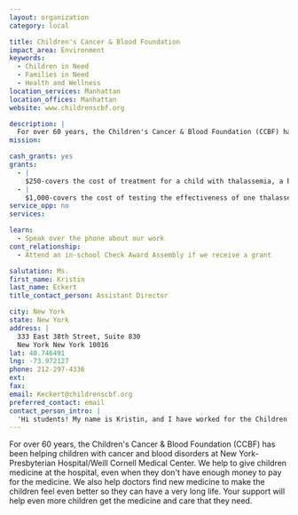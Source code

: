 ```yaml
---
layout: organization
category: local

title: Children's Cancer & Blood Foundation
impact_area: Environment
keywords: 
  - Children in Need
  - Families in Need
  - Health and Wellness
location_services: Manhattan
location_offices: Manhattan
website: www.childrenscbf.org

description: |
  For over 60 years, the Children's Cancer & Blood Foundation (CCBF) has been helping children with cancer and blood disorders at New York-Presbyterian Hospital/Weill Cornell Medical Center. We help to give children medicine at the hospital, even when they don't have enough money to pay for the medicine. We also help doctors find new medicine to make the children feel even better so they can have a very long life. Your support will help even more children get the medicine and care that they need.
mission: 

cash_grants: yes
grants: 
  - |
    $250-covers the cost of treatment for a child with thalassemia, a blood disorder that requires many blood transfusions
  - |
    $1,000-covers the cost of testing the effectiveness of one thalassemia treatment, which has been proven to cure thalassmemia in mouse models.
service_opp: no
services: 

learn: 
  - Speak over the phone about our work
cont_relationship: 
  - Attend an in-school Check Award Assembly if we receive a grant

salutation: Ms.
first_name: Kristin
last_name: Eckert
title_contact_person: Assistant Director

city: New York
state: New York
address: |
  333 East 38th Street, Suite 830  
  New York New York 10016
lat: 40.746491
lng: -73.972127
phone: 212-297-4336
ext: 
fax: 
email: Keckert@childrenscbf.org
preferred_contact: email
contact_person_intro: |
  'Hi students! My name is Kristin, and I have worked for the Children's Cancer & Blood Foundation (CCBF) for five years now. I love working for CCBF because we help sick children feel much better and live long, healthy lives. We have been so grateful to the schools and students who have helped us with our work. We look forward to a very long friendship with you!
---
```

For over 60 years, the Children's Cancer & Blood Foundation (CCBF) has been helping children with cancer and blood disorders at New York-Presbyterian Hospital/Weill Cornell Medical Center. We help to give children medicine at the hospital, even when they don't have enough money to pay for the medicine. We also help doctors find new medicine to make the children feel even better so they can have a very long life. Your support will help even more children get the medicine and care that they need.